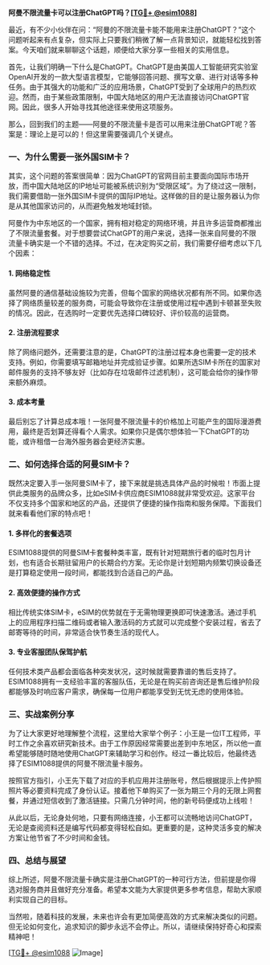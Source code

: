 **阿曼不限流量卡可以注册ChatGPT吗？[[TG💪+ @esim1088](https://t.me/s/esim1088)]**

最近，有不少小伙伴在问：“阿曼的不限流量卡能不能用来注册ChatGPT？”这个问题听起来有点复杂，但实际上只要我们稍微了解一点背景知识，就能轻松找到答案。今天咱们就来聊聊这个话题，顺便给大家分享一些相关的实用信息。

首先，让我们明确一下什么是ChatGPT。ChatGPT是由美国人工智能研究实验室OpenAI开发的一款大型语言模型，它能够回答问题、撰写文章、进行对话等多种任务。由于其强大的功能和广泛的应用场景，ChatGPT受到了全球用户的热烈欢迎。然而，由于某些政策限制，中国大陆地区的用户无法直接访问ChatGPT官网。因此，很多人开始寻找其他途径来使用这项服务。

那么，回到我们的主题——阿曼的不限流量卡是否可以用来注册ChatGPT呢？答案是：理论上是可以的！但这里需要强调几个关键点。

### 一、为什么需要一张外国SIM卡？

其实，这个问题的答案很简单：因为ChatGPT的官网目前主要面向国际市场开放，而中国大陆地区的IP地址可能被系统识别为“受限区域”。为了绕过这一限制，我们需要借助一张外国SIM卡提供的国际IP地址。这样做的目的是让服务器认为你是从其他国家访问的，从而避免触发地域封锁。

阿曼作为中东地区的一个国家，拥有相对稳定的网络环境，并且许多运营商都推出了不限流量套餐。对于想要尝试ChatGPT的用户来说，选择一张来自阿曼的不限流量卡确实是一个不错的选择。不过，在决定购买之前，我们需要仔细考虑以下几个因素：

#### 1. 网络稳定性

虽然阿曼的通信基础设施较为完善，但每个国家的网络状况都有所不同。如果你选择了网络质量较差的服务商，可能会导致你在注册或使用过程中遇到卡顿甚至失败的情况。因此，在选购时一定要优先选择口碑较好、评价较高的运营商。

#### 2. 注册流程要求

除了网络问题外，还需要注意的是，ChatGPT的注册过程本身也需要一定的技术支持。例如，你需要填写邮箱地址并完成验证步骤。如果所选SIM卡所在的国家对邮件服务的支持不够友好（比如存在垃圾邮件过滤机制），这可能会给你的操作带来额外麻烦。

#### 3. 成本考量

最后别忘了计算总成本哦！一张阿曼不限流量卡的价格加上可能产生的国际漫游费用，最终是否划算还得看个人需求。如果你只是偶尔想体验一下ChatGPT的功能，或许租借一台海外服务器会更经济实惠。

### 二、如何选择合适的阿曼SIM卡？

既然决定要入手一张阿曼SIM卡了，接下来就是挑选具体产品的时候啦！市面上提供此类服务的品牌众多，比如eSIM卡供应商ESIM1088就非常受欢迎。这家平台不仅支持多个国家和地区的产品，还提供了便捷的操作指南和服务保障。下面我们就来看看他们家的特点吧！

#### 1. 多样化的套餐选项

ESIM1088提供的阿曼SIM卡套餐种类丰富，既有针对短期旅行者的临时包月计划，也有适合长期驻留用户的长期合约方案。无论你是计划短期内频繁切换设备还是打算稳定使用一段时间，都能找到合适自己的产品。

#### 2. 高效便捷的操作方式

相比传统实体SIM卡，eSIM的优势就在于无需物理更换即可快速激活。通过手机上的应用程序扫描二维码或者输入激活码的方式就可以完成整个安装过程，省去了邮寄等待的时间，非常适合快节奏生活的现代人。

#### 3. 专业客服团队保驾护航

任何技术类产品都会面临各种突发状况，这时候就需要靠谱的售后支持了。ESIM1088拥有一支经验丰富的客服队伍，无论是在购买前咨询还是售后维护阶段都能够及时响应客户需求，确保每一位用户都能享受到无忧无虑的使用体验。

### 三、实战案例分享

为了让大家更好地理解整个流程，这里给大家举个例子：小王是一位IT工程师，平时工作之余喜欢研究新技术。由于工作原因经常需要出差到中东地区，所以他一直希望能够随时随地使用ChatGPT来辅助学习和创作。经过一番比较后，他最终选择了ESIM1088提供的阿曼不限流量卡服务。

按照官方指引，小王先下载了对应的手机应用并注册账号，然后根据提示上传护照照片等必要资料完成了身份认证。接着他下单购买了一张为期三个月的无限上网套餐，并通过短信收到了激活链接。只需几分钟时间，他的新号码便成功上线啦！

从此以后，无论身处何地，只要有网络连接，小王都可以流畅地访问ChatGPT，无论是查阅资料还是编写代码都变得轻松自如。更重要的是，这种灵活多变的解决方案让他节省了不少时间和金钱。

### 四、总结与展望

综上所述，阿曼不限流量卡确实是注册ChatGPT的一种可行方法，但前提是你得选对服务商并且做好充分准备。希望本文能为大家提供更多参考信息，帮助大家顺利实现自己的目标。

当然啦，随着科技的发展，未来也许会有更加简便高效的方式来解决类似的问题。但无论如何变化，追求知识的脚步永远不会停止。所以，请继续保持好奇心和探索精神吧！

[[TG💪+ @esim1088](https://t.me/s/esim1088) ![Image](https://i.postimg.cc/4NQfJmqS/Snipaste-2025-05-13-00-14-12.png)]